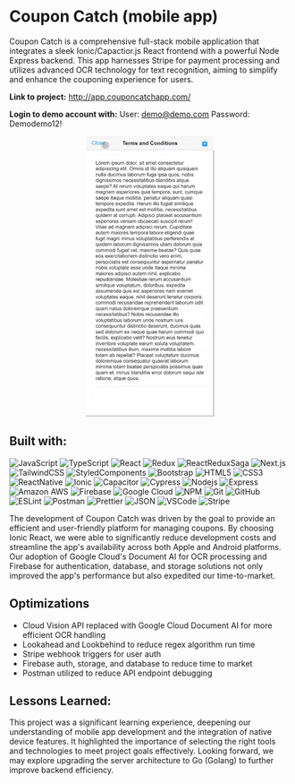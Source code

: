 # Coupon Catch (mobile app)
Coupon Catch is a comprehensive full-stack mobile application that integrates a sleek Ionic/Capactior.js React frontend with a powerful Node Express backend. This app harnesses Stripe for payment processing and utilizes advanced OCR technology for text recognition, aiming to simplify and enhance the couponing experience for users.

**Link to project:** http://app.couponcatchapp.com/

**Login to demo account with:** 
  User: demo@demo.com Password: Demodemo12!

<div align="center">
  <a href="https://github.com/othneildrew/Best-README-Template">
    <img src="https://github.com/kdten/kdten/blob/main/ccapppreview.gif?raw=true" alt="Logo">
  </a>
</div>

## Built with:

![JavaScript](https://img.shields.io/badge/-JavaScript-black?style=for-the-badge&logo=javascript)
![TypeScript](https://img.shields.io/badge/-TypeScript-007ACC?style=for-the-badge&logo=typescript&logoColor=white)
![React](https://img.shields.io/badge/-React-black?style=for-the-badge&logo=react)
![Redux](https://img.shields.io/badge/-Redux-593D88?style=for-the-badge&logo=redux)
![ReactReduxSaga](https://img.shields.io/badge/Redux%20saga-86D46B?style=for-the-badge&logo=redux%20saga&logoColor=999999)
![Next.js](https://img.shields.io/badge/-Next.js-000000?style=for-the-badge&logo=nextdotjs)
![TailwindCSS](https://img.shields.io/badge/Tailwind_CSS-38B2AC?style=for-the-badge&logo=tailwind-css&logoColor=white)
![StyledComponents](https://img.shields.io/badge/Styled--Components-DB7093?style=for-the-badge&logo=styled-components&logoColor=white)
![Bootstrap](https://img.shields.io/badge/Bootstrap-563D7C?style=for-the-badge&logo=bootstrap&logoColor=white)
![HTML5](https://img.shields.io/badge/-HTML5-E34F26?style=for-the-badge&logo=html5&logoColor=white)
![CSS3](https://img.shields.io/badge/-CSS3-1572B6?style=for-the-badge&logo=css3)
![ReactNative](https://img.shields.io/badge/React_Native-20232A?style=for-the-badge&logo=react)
![Ionic](https://img.shields.io/badge/Ionic-3880FF?style=for-the-badge&logo=ionic&logoColor=white)
![Capacitor](https://img.shields.io/badge/Capacitor-119EFF?style=for-the-badge&logo=Capacitor&logoColor=white)
![Cypress](https://img.shields.io/badge/Cypress-17202C?style=for-the-badge&logo=cypress&logoColor=white)
![Nodejs](https://img.shields.io/badge/-Nodejs-black?style=for-the-badge&logo=Node.js)
![Express](https://img.shields.io/badge/-Express.js-404D59?style=for-the-badge&logo=Express)
![Amazon AWS](https://img.shields.io/badge/Amazon%20AWS-232F3E?style=for-the-badge&logo=amazon-aws)
![Firebase](https://img.shields.io/badge/Firebase-232F7E?style=for-the-badge&logo=firebase)
![Google Cloud](https://img.shields.io/badge/Google%20Cloud-black?style=for-the-badge&logo=google-cloud)
![NPM](https://img.shields.io/badge/NPM-CB3837?style=for-the-badge&logo=npm&logoColor=white)
![Git](https://img.shields.io/badge/-Git-black?style=for-the-badge&logo=git)
![GitHub](https://img.shields.io/badge/-GitHub-181717?style=for-the-badge&logo=github)
![ESLint](https://img.shields.io/badge/ESLint-3A33D1?style=for-the-badge&logo=eslint&logoColor=white)
![Postman](https://img.shields.io/badge/Postman-FF6C37?style=flatsquare&logo=Postman&logoColor=white)
![Prettier](https://img.shields.io/badge/Prettier-1A2C34?style=for-the-badge&logo=prettier&logoColor=F7BA3E)
![JSON](https://img.shields.io/badge/JSON-5E5C5C?style=for-the-badge&logo=json&logoColor=white)
![VSCode](https://img.shields.io/badge/VSCode-0078D4?style=for-the-badge&logo=visual%20studio%20code&logoColor=white)
![Stripe](https://img.shields.io/badge/Stripe-626CD9?style=for-the-badge&logo=Stripe)

The development of Coupon Catch was driven by the goal to provide an efficient and user-friendly platform for managing coupons. By choosing Ionic React, we were able to significantly reduce development costs and streamline the app's availability across both Apple and Android platforms. Our adoption of Google Cloud's Document AI for OCR processing and Firebase for authentication, database, and storage solutions not only improved the app's performance but also expedited our time-to-market.

## Optimizations

* Cloud Vision API replaced with Google Cloud Document AI for more efficient OCR handling
* Lookahead and Lookbehind to reduce regex algorithm run time
* Stripe webhook triggers for user auth
* Firebase auth, storage, and database to reduce time to market
* Postman utilized to reduce API endpoint debugging

## Lessons Learned:

This project was a significant learning experience, deepening our understanding of mobile app development and the integration of native device features. It highlighted the importance of selecting the right tools and technologies to meet project goals effectively. Looking forward, we may explore upgrading the server architecture to Go (Golang) to further improve backend efficiency.
